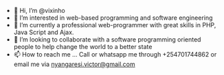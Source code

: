- 👋 Hi, I’m @vixinho
- 👀 I’m interested in web-based programming and software engineering
- 🌱 I’m currently a professional web-programmer with great skills in PHP, Java Script and Ajax.
- 💞️ I’m looking to collaborate with a software programming oriented people to help change the world to a better state
- 📫 How to reach me ... Call or whatsapp me through +254701744862 or email me via nyangaresi.victor@gmail.com

<!---
vixinho/vixinho is a ✨ special ✨ repository because its `README.md` (this file) appears on your GitHub profile.
You can click the Preview link to take a look at your changes.
--->

